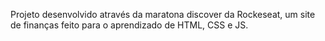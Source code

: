 Projeto desenvolvido através da maratona discover da Rockeseat, um site de finanças feito para o aprendizado de HTML, CSS e JS.